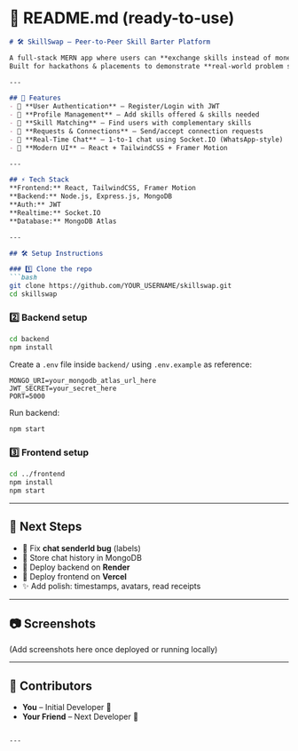 
# 📄 README.md (ready-to-use)

````markdown
# 🛠️ SkillSwap – Peer-to-Peer Skill Barter Platform

A full-stack MERN app where users can **exchange skills instead of money**.  
Built for hackathons & placements to demonstrate **real-world problem solving** with a modern UI.

---

## 🚀 Features
- 🔐 **User Authentication** – Register/Login with JWT  
- 👤 **Profile Management** – Add skills offered & skills needed  
- 🤝 **Skill Matching** – Find users with complementary skills  
- 📩 **Requests & Connections** – Send/accept connection requests  
- 💬 **Real-Time Chat** – 1-to-1 chat using Socket.IO (WhatsApp-style)  
- 🎨 **Modern UI** – React + TailwindCSS + Framer Motion  

---

## ⚡ Tech Stack
**Frontend:** React, TailwindCSS, Framer Motion  
**Backend:** Node.js, Express.js, MongoDB  
**Auth:** JWT  
**Realtime:** Socket.IO  
**Database:** MongoDB Atlas  

---

## 🛠️ Setup Instructions

### 1️⃣ Clone the repo
```bash
git clone https://github.com/YOUR_USERNAME/skillswap.git
cd skillswap
````

### 2️⃣ Backend setup

```bash
cd backend
npm install
```

Create a `.env` file inside `backend/` using `.env.example` as reference:

```env
MONGO_URI=your_mongodb_atlas_url_here
JWT_SECRET=your_secret_here
PORT=5000
```

Run backend:

```bash
npm start
```

### 3️⃣ Frontend setup

```bash
cd ../frontend
npm install
npm start
```

---

## 📌 Next Steps

* 🐞 Fix **chat senderId bug** (labels)
* 💾 Store chat history in MongoDB
* 🚀 Deploy backend on **Render**
* 🚀 Deploy frontend on **Vercel**
* ✨ Add polish: timestamps, avatars, read receipts

---

## 📷 Screenshots

(Add screenshots here once deployed or running locally)

---

## 👥 Contributors

* **You** – Initial Developer 🚀
* **Your Friend** – Next Developer 🎯

````

---



